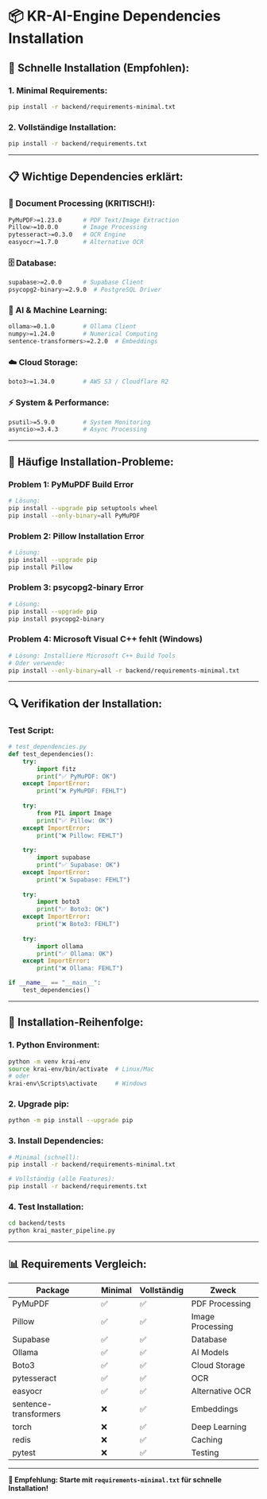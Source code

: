 # 📦 KR-AI-Engine Dependencies Installation

## 🚀 Schnelle Installation (Empfohlen):

### **1. Minimal Requirements:**
```bash
pip install -r backend/requirements-minimal.txt
```

### **2. Vollständige Installation:**
```bash
pip install -r backend/requirements.txt
```

---

## 📋 Wichtige Dependencies erklärt:

### **🔧 Document Processing (KRITISCH!):**
```bash
PyMuPDF>=1.23.0      # PDF Text/Image Extraction
Pillow>=10.0.0       # Image Processing
pytesseract>=0.3.0   # OCR Engine
easyocr>=1.7.0       # Alternative OCR
```

### **🗄️ Database:**
```bash
supabase>=2.0.0      # Supabase Client
psycopg2-binary>=2.9.0  # PostgreSQL Driver
```

### **🤖 AI & Machine Learning:**
```bash
ollama>=0.1.0        # Ollama Client
numpy>=1.24.0        # Numerical Computing
sentence-transformers>=2.2.0  # Embeddings
```

### **☁️ Cloud Storage:**
```bash
boto3>=1.34.0        # AWS S3 / Cloudflare R2
```

### **⚡ System & Performance:**
```bash
psutil>=5.9.0        # System Monitoring
asyncio>=3.4.3       # Async Processing
```

---

## 🐛 Häufige Installation-Probleme:

### **Problem 1: PyMuPDF Build Error**
```bash
# Lösung:
pip install --upgrade pip setuptools wheel
pip install --only-binary=all PyMuPDF
```

### **Problem 2: Pillow Installation Error**
```bash
# Lösung:
pip install --upgrade pip
pip install Pillow
```

### **Problem 3: psycopg2-binary Error**
```bash
# Lösung:
pip install --upgrade pip
pip install psycopg2-binary
```

### **Problem 4: Microsoft Visual C++ fehlt (Windows)**
```bash
# Lösung: Installiere Microsoft C++ Build Tools
# Oder verwende:
pip install --only-binary=all -r backend/requirements-minimal.txt
```

---

## 🔍 Verifikation der Installation:

### **Test Script:**
```python
# test_dependencies.py
def test_dependencies():
    try:
        import fitz
        print("✅ PyMuPDF: OK")
    except ImportError:
        print("❌ PyMuPDF: FEHLT")
    
    try:
        from PIL import Image
        print("✅ Pillow: OK")
    except ImportError:
        print("❌ Pillow: FEHLT")
    
    try:
        import supabase
        print("✅ Supabase: OK")
    except ImportError:
        print("❌ Supabase: FEHLT")
    
    try:
        import boto3
        print("✅ Boto3: OK")
    except ImportError:
        print("❌ Boto3: FEHLT")
    
    try:
        import ollama
        print("✅ Ollama: OK")
    except ImportError:
        print("❌ Ollama: FEHLT")

if __name__ == "__main__":
    test_dependencies()
```

---

## 🎯 Installation-Reihenfolge:

### **1. Python Environment:**
```bash
python -m venv krai-env
source krai-env/bin/activate  # Linux/Mac
# oder
krai-env\Scripts\activate     # Windows
```

### **2. Upgrade pip:**
```bash
python -m pip install --upgrade pip
```

### **3. Install Dependencies:**
```bash
# Minimal (schnell):
pip install -r backend/requirements-minimal.txt

# Vollständig (alle Features):
pip install -r backend/requirements.txt
```

### **4. Test Installation:**
```bash
cd backend/tests
python krai_master_pipeline.py
```

---

## 📊 Requirements Vergleich:

| Package | Minimal | Vollständig | Zweck |
|---------|---------|-------------|-------|
| PyMuPDF | ✅ | ✅ | PDF Processing |
| Pillow | ✅ | ✅ | Image Processing |
| Supabase | ✅ | ✅ | Database |
| Ollama | ✅ | ✅ | AI Models |
| Boto3 | ✅ | ✅ | Cloud Storage |
| pytesseract | ✅ | ✅ | OCR |
| easyocr | ✅ | ✅ | Alternative OCR |
| sentence-transformers | ❌ | ✅ | Embeddings |
| torch | ❌ | ✅ | Deep Learning |
| redis | ❌ | ✅ | Caching |
| pytest | ❌ | ✅ | Testing |

---

**🎯 Empfehlung: Starte mit `requirements-minimal.txt` für schnelle Installation!**
